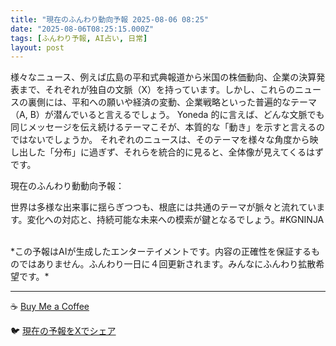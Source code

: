 ```yaml
---
title: "現在のふんわり動向予報 2025-08-06 08:25"
date: "2025-08-06T08:25:15.000Z"
tags: [ふんわり予報, AI占い, 日常]
layout: post
---
```


様々なニュース、例えば広島の平和式典報道から米国の株価動向、企業の決算発表まで、それぞれが独自の文脈（X）を持っています。しかし、これらのニュースの裏側には、平和への願いや経済の変動、企業戦略といった普遍的なテーマ（A, B）が潜んでいると言えるでしょう。  Yoneda 的に言えば、どんな文脈でも同じメッセージを伝え続けるテーマこそが、本質的な「動き」を示すと言えるのではないでしょうか。  それぞれのニュースは、そのテーマを様々な角度から映し出した「分布」に過ぎず、それらを統合的に見ると、全体像が見えてくるはずです。


現在のふんわり動動向予報：

世界は多様な出来事に揺らぎつつも、根底には共通のテーマが脈々と流れています。変化への対応と、持続可能な未来への模索が鍵となるでしょう。#KGNINJA

<br>
*この予報はAIが生成したエンターテイメントです。内容の正確性を保証するものではありません。ふんわり一日に４回更新されます。みんなにふんわり拡散希望です。*

---
☕️ [Buy Me a Coffee](https://www.buymeacoffee.com/kgninja)

🐦 [現在の予報をXでシェア](https://twitter.com/intent/tweet?text=%E7%8F%BE%E5%9C%A8%E3%81%AE%E3%81%B5%E3%82%93%E3%82%8F%E3%82%8A%E4%BA%88%E5%A0%B1%3A%20%E3%80%8C%E6%A7%98%E3%80%85%E3%81%AA%E3%83%8B%E3%83%A5%E3%83%BC%E3%82%B9%E3%80%81%E4%BE%8B%E3%81%88%E3%81%B0%E5%BA%83%E5%B3%B6%E3%81%AE%E5%B9%B3%E5%92%8C%E5%BC%8F%E5%85%B8%E5%A0%B1%E9%81%93%E3%81%8B%E3%82%89%E7%B1%B3%E5%9B%BD%E3%81%AE%E6%A0%AA%E4%BE%A1%E5%8B%95%E5%90%91%E3%80%81%E4%BC%81%E6%A5%AD%E3%81%AE%E6%B1%BA%E7%AE%97%E7%99%BA%E8%A1%A8%E3%81%BE%E3%81%A7%E3%80%81%E3%81%9D%E3%82%8C%E3%81%9E%E3%82%8C%E3%81%8C%E7%8B%AC%E8%87%AA%E3%81%AE%E6%96%87%E8%84%88%EF%BC%88X%EF%BC%89%E3%82%92%E6%8C%81%E3%81%A3%E3%81%A6%E3%81%84%E3%81%BE%E3%81%99%E3%80%82%E3%80%8D%23KGNINJA%20%E7%B6%9A%E3%81%8D%E3%81%AF%E3%83%96%E3%83%AD%E3%82%B0%E3%81%A7%EF%BC%81%F0%9F%91%87&url=https%3A%2F%2Fkg-ninja.github.io%2FFunwariyoso%2F)
